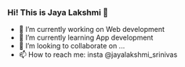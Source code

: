 ### Hi! This is Jaya Lakshmi 👋

- 🔭 I’m currently working on Web development
- 🌱 I’m currently learning App development
- 👯 I’m looking to collaborate on ...
- 📫 How to reach me: insta @jayalakshmi_srinivas

